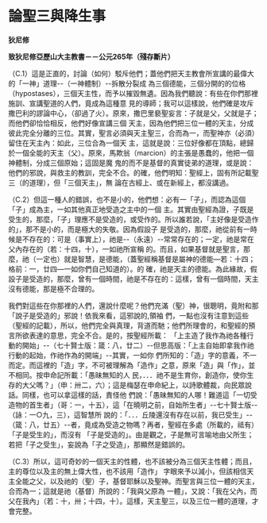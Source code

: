 # 論聖三與降生事


**狄尼修**

**致狄尼修亞歷山大主教書－－公元265年（殘存斷片）**





（C.1）這是正直的，討論（如何）駁斥他們；蓋他們把天主教會所宣講的最偉大的「一神」道理--（一神體制）--拆散分裂成
為三個德能，三個分開的的位格（hypostases），三個天主性，而予以摧毀無遺。因為我們聽說：有些在你們那裡施訓、宣講聖道的人們，竟成為這種意
見的導師；我可以這樣說，他們確是攻斥撒巴利的謬論中心，（卻過了火）。原來，撒巴里褻聖妄言：子就是父，父就是子；而他們卻恰恰相反，他們好像宣講三個
天主，因為他們把三位一體的天主，分成彼此完全分離的三位。其實，聖言必須與天主聖三，合而為一，而聖神亦（必須）留住在天主內：如此，三位合為一個天
主，這就是說：三位好像都在頂點，總歸於一個全能的天主（父）。原來，馬欺翁（marcion）的主張是愚蠢的，他把一個神體制，分成三個原始；這固是魔
鬼的而不是基督的真實徒弟的道理，或是說：他們的邪說，與救主的教訓，完全不合。的確，他們明知：聖經上，固有所記載聖三（的道理），但「三個天主」，無
論在古經上、或在新經上，都沒講過。

（C.2）但這一種人的錯誤，也不是小的，他們想：必有一「子」，而認為這個「子」成為主，一如其他真正地受造之主中的一個
主。其實由聖經為證，子既是受生的，那麼，「子」理應不是受造的，或受作的。所以誰若說，「主好像是受造作的」，那不是小的，而是極大的失敬。因為假設子
是受造的，那麼，祂從前有一時候是不存在的：可是（事實上），祂是--（永遠）--常常存在的；一定，祂是常在父內存在的（若：十四，十），一如祂所宣稱
的。而且，如果基督就是聖言，那麼，祂（一定也）就是智慧，是德能，（蓋聖經稱基督是屬神的德能—若：十四；格前：一，廿四—一如你們自己知道的）。的
確，祂是天主的德能。為此緣故，假設子是受造的，那麼，曾有一個時間，祂是不存在的：這樣，曾有一個時間，天主沒有德能，那是極不合理的。

我們對這些在你那裡的人們，還說什麼呢？他們充滿（聖）神，很聰明，竟附和那「說子是受造的」邪說！依我來看，這邪說的,領袖
們，一點也沒有注意到這些（聖經的記載），所以，他們完全與真理，背道而馳；他們所理會的，和聖經的預言所欲表達的意思，完全不合。是的，按聖經所載：
「上主造了我作為祂各種行動的開始」--（七十賢士版：箴：八，廿二）--但思高版：「上主自始即拿我作祂行動的起始，作祂作為的開端」--其實，一如你
們所知的：「造」字的意義，不一而定。而這裡的「造」字，不可被理解為「造作」之意，原來「造」與「作」，並不相同。按申命記所載：「愚昧無知的人
民，．．．祂不是生育你，創造你，使你生存的大父嗎？」（申：卅二，六）；這是梅瑟在申命紀上，以詩歌體裁，向民眾說話。同樣，也可以拿這樣的話，責怪他
們說：「愚昧無知的人哪！難道這「一切受造物的首生者」（哥：一，十五），這「在曉明之前，自始所生者」--七十賢士版--（詠：一○九，三），這智慧所
說的：「．．．丘陵還沒有存在以前，我已受生」--（箴：八，廿五）--者，竟成為受造之物嗎？再者，聖經在多處（所載的，祗有）「子是受生的」，而沒有
「子是受造的」。由是觀之，子是無可言喻地由父所生；若把「子之受生」，妄說為「子之受造」，那顯然是錯誤的。

（C.3）所以，這可奇妙的一個天主的性體，也不該被分為三個天主性體；而且，主的尊位以及主的無上偉大性，也不該用「造作」
字眼來予以減小，但該相信天主全能之父，以及祂的（聖）子，基督耶穌以及聖神。而聖言與三位一體的天主，合而為一；這就是祂（基督）所說的：「我與父原為
一體」，又說：「我在父內，而父在我內」（若：十，卅；十四，十）。這樣，天主聖三，以及三位一體的道理，才會完整。

